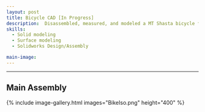 ```yaml
---
layout: post
title: Bicycle CAD [In Progress]
description:  Disassembled, measured, and modeled a MT Shasta bicycle for a class project as a team of 2.
skills: 
  - Solid modeling
  - Surface modeling
  - Solidworks Design/Assembly

main-image: 
---
```


---
## Main Assembly
{% include image-gallery.html images="BikeIso.png" height="400" %}


